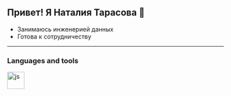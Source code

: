 ## Привет! Я Наталия Тарасова 👋

- Занимаюсь инженерией данных
- Готова к сотрудничеству
*********

### Languages and tools

<img src="https://cdn.jsdelivr.net/gh/devicons/devicon@latest/icons/python/python-original-wordmark.svg" 
title="js" width="40" height="40" />&nbsp;
          



<!--
**Dia-no-Ace/Dia-no-Ace** is a ✨ _special_ ✨ repository because its `README.md` (this file) appears on your GitHub profile.

Here are some ideas to get you started:

- 🔭 I’m currently working on ...
- 🌱 I’m currently learning ...
- 👯 I’m looking to collaborate on ...
- 🤔 I’m looking for help with ...
- 💬 Ask me about ...
- 📫 How to reach me: ...
- 😄 Pronouns: ...
- ⚡ Fun fact: ...
-->
